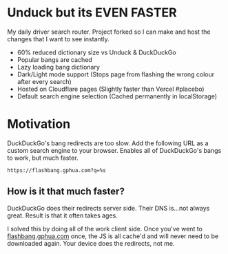 # Unduck but its EVEN FASTER

My daily driver search router. Project forked so I can make and host the changes that I want to see instantly.
- 60% reduced dictionary size vs Unduck & DuckDuckGo
- Popular bangs are cached
- Lazy loading bang dictionary
- Dark/Light mode support (Stops page from flashing the wrong colour after every search)
- Hosted on Cloudflare pages (Slightly faster than Vercel #placebo)
- Default search engine selection (Cached permanently in localStorage)

# Motivation

DuckDuckGo's bang redirects are too slow. Add the following URL as a custom search engine to your browser. Enables all of DuckDuckGo's bangs to work, but much faster.

```
https://flashbang.gphua.com?q=%s
```

## How is it that much faster?

DuckDuckGo does their redirects server side. Their DNS is...not always great. Result is that it often takes ages.

I solved this by doing all of the work client side. Once you've went to [flashbang.gphua.com](https://flashbang.gphua.com) once, the JS is all cache'd and will never need to be downloaded again. Your device does the redirects, not me.
